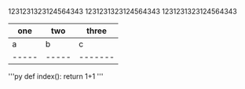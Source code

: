 1231231323124564343
1231231323124564343
1231231323124564343

 one | two | three |
-----|-----|-------|
  a  |  b  |   c   |
-----|-----|-------|


'''py
def index():
    return 1+1
'''



